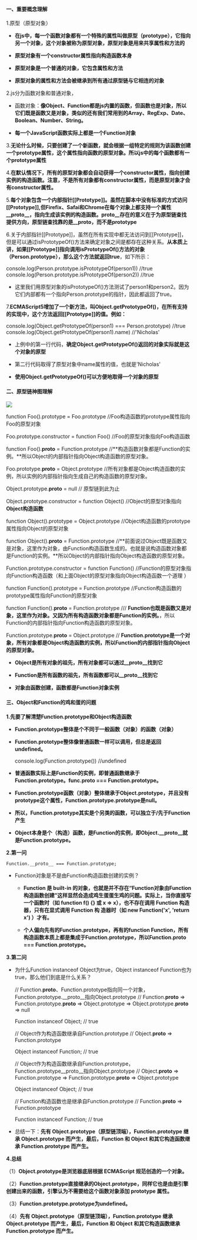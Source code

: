 #### 一、重要概念理解 ####
1.原型（原型对象）

- **在js中，每一个函数对象都有一个特殊的属性叫做原型（prototype），它指向另一个对象，这个对象被称为原型对象，原型对象是用来共享属性和方法的**

- **原型对象有一个constructor属性指向构造函数本身**

- **原型对象是一个普通的对象，它包含属性和方法**

- **原型对象的属性和方法会被继承到所有通过原型链与它相连的对象**
   
2.js分为函数对象和普通对象，

   - 函数对象：**像Object、Function都是js内置的函数，但函数也是对象，所以它们既是函数又是对象，类似的还有我们常用到的Array、RegExp、Date、Boolean、Number、String。**
   
   - **每一个JavaScript函数实际上都是一个Function对象**

3.**无论什么时候，只要创建了一个新函数，就会根据一组特定的规则为该函数创建一个prototype属性，这个属性指向函数的原型对象。所以js中的每个函数都有一个prototype属性**

4.**在默认情况下，所有的原型对象都会自动获得一个constructor属性，指向创建实例的构造函数。注意，不是所有对象都有constructor属性，而是原型对象才会有constructor属性。**

5.**每个对象包含一个内部指针[[Prototype]]。虽然在脚本中没有标准的方式访问[[Prototype]],但Firefix、Safai和Chrome在每个对象上都支持一个属性__proto__，指向生成该实例的构造函数。__proto__存在的意义在于为原型链查找提供方向，原型链查找靠的是__proto__，而不是prototype**

6.关于内部指针[[Prototype]]，虽然在所有实现中都无法访问到[[Prototype]]，但是可以通过isPrototypeOf()方法来确定对象之间是都存在这种关系。**从本质上讲，如果[[Prototype]]指向调用isPrototypeOf()方法的对象（Person.prototype），那么这个方法就返回true**，如下所示：

   console.log(Person.prototype.isPrototypeOf(person1)) //true
   console.log(Person.prototype.isPrototypeOf(person2)) //true

   - 这里我们用原型对象的isPrototypeOf()方法测试了person1和person2。因为它们内部都有一个指向Person.prototype的指针，因此都返回了true。

7.**ECMAScript5增加了一个新方法，叫Object.getPrototypeOf()，在所有支持的实现中，这个方法返回[[Prototype]]的值。例如：**

   console.log(Object.getPrototypeOf(person1) === Person.prototype) //true
   console.log(Object.getPrototypeOf(person1).name) //'Nicholas'
   
   - 上例中的第一行代码，**确定Object.getPrototypeOf()返回的对象实际就是这个对象的原型**

   - 第二行代码取得了原型对象中name属性的值，也就是'Nicholas'

   - **使用Object.getPrototypeOf()可以方便地取得一个对象的原型**

#### 二、原型链神图理解 ####

 ![](./images/原型.webp)

function Foo().prototype = Foo.prototype  //Foo构造函数的prototype属性指向Foo的原型对象

Foo.prototype.constructor = function Foo() //Foo的原型对象指向Foo构造函数

function Foo().__proto__ = Function.prototype //**构造函数对象都是Function的实例。**所以Object的内部指针指向Object构造函数的原型对象。

Foo.prototype.__proto__ = Object.prototype  //所有对象都是Object构造函数的实例，所以实例的内部指针指向生成自己的构造函数的原型对象。

Object.prototype.__proto__ = null // 原型链到此为止

Object.prototype.constructor = function Object() //Object的原型对象指向**Object构造函数**

function Object().prototype = Object.prototype //Object构造函数的prototype属性指向Object的原型对象

function Object().__proto__ = Function.prototype //**前面说过Object既是函数又是对象，这里作为对象，由Function构造函数生成的。也就是说构造函数对象都是Function的实例。**所以Object的内部指针指向Object构造函数的原型对象。

Function.prototype.constructor = function Function() //Function的原型对象指向Function构造函数（和上面Object的原型对象指向Object构造函数一个道理
）

function Function().prototype = Function.prototype //Function构造函数的prototype属性指向Function的原型对象

function Function().__proto__ = Function.prototype /// **Function也既是函数又是对象，这里作为对象。又因为所有构造函数对象都是Function的实例。**，所以Function的内部指针指向Function构造函数的原型对象。


Function.prototype.__proto__ = Object.prototype // **Function.prototype是一个对象，所有对象都是Object构造函数的实例，所以Function的内部指针指向Object的原型对象。**

- **Object是所有对象的祖先，所有对象都可以通过__proto__找到它**

- **Function是所有函数的祖先，所有函数都可以__proto__找到它**

- **对象由函数创建，函数都是Function对象实例**

#### 三、Object和Function的鸡和蛋的问题 ####

**1.先要了解清楚Function.prototype和Object构造函数**

- **Function.prototype整体是个不同于一般函数（对象）的函数（对象）**

- **Function.prototype整体像普通函数一样可以调用，但总是返回undefined。**

    console.log(Function.prototype()) //undefined

- **普通函数实际上是Function的实例，即普通函数继承于Function.prototype。func.__proto__ === Function.prototype。**

- **Function.prototype函数（对象）整体继承于Object.prototype，并且没有prototype这个属性，Function.prototype.prototype是null。**

- **所以，Function.prototype其实是个另类的函数，可以独立于/先于Function产生**

- **Object本身是个（构造）函数，是Function的实例，即Object.__proto__就是Function.prototype。**

**2.第一问**
 
    Function.__proto__ === Function.prototype;

  - Function对象是不是由Function构造函数创建的实例？

    - **Function 是 built-in 的对象，也就是并不存在“Function对象由Function构造函数创建”这样显然会造成鸡生蛋蛋生鸡的问题。实际上，当你直接写一个函数时（如 function f() {} 或 x => x），也不存在调用 Function 构造器，只有在显式调用 Function 构 造器时（如 new Function('x', 'return x') ）才有。**

    - **个人偏向先有的Function.prototype，再有的function Function，所有构造函数本质上都是集成于Function.prototype，所以Function.__proto__ === Function.prototype。**

**3.第二问**

- 为什么Function instanceof Object为true，Object instanceof Function也为true，那么他们到底是什么关系？

    // Function.__proto__、Function.prototype指向同一个对象，Function.prototype.__proto__指向Object.prototype
    // Function.__proto__ => Function.prototype.__proto__ => Object.prototype => Object.prototype.__proto__ => null

    Function instanceof Object; // true

    // Object作为构造函数继承自Function.prototype
    // Object.__proto__ => Function.prototype

    Object instanceof Function; // true


    // Object作为构造函数继承自Function.prototype，Function.prototype__proto__指向Object.prototype
    // Object.__proto__ => Function.prototype => Function.prototype.__proto__ => Object.prototype

    Object instanceof Object; // true


    // Function构造函数也是继承自Function.prototype
    // Function.__proto__ => Function.prototype

    Function instanceof Function; // true

- 总结一下：**先有 Object.prototype（原型链顶端），Function.prototype 继承 Object.prototype 而产生，最后，Function 和 Object 和其它构造函数继承 Function.prototype 而产生。**


**4.总结**

（1）**Object.prototype是浏览器底层根据 ECMAScript 规范创造的一个对象。**

（2）**Function.prototype直接继承的Object.prototype，同样它也是由是引擎创建出来的函数，引擎认为不需要给这个函数对象添加 prototype 属性。**

（3）**Function.prototype.prototype为undefined。**

（4）**先有 Object.prototype（原型链顶端），Function.prototype 继承 Object.prototype 而产生，最后，Function 和 Object 和其它构造函数继承 Function.prototype 而产生。**


